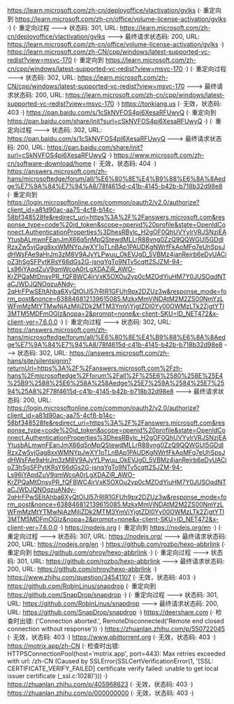 https://learn.microsoft.com/zh-cn/deployoffice/vlactivation/gvlks (· 重定向到 https://learn.microsoft.com/zh-cn/office/volume-license-activation/gvlks ·)
(· 重定向过程 ---> 状态码: 301, URL: https://learn.microsoft.com/zh-cn/deployoffice/vlactivation/gvlks ---> 最终请求状态码: 200, URL: https://learn.microsoft.com/zh-cn/office/volume-license-activation/gvlks ·)
https://learn.microsoft.com/zh-CN/cpp/windows/latest-supported-vc-redist?view=msvc-170 (· 重定向到 https://learn.microsoft.com/zh-cn/cpp/windows/latest-supported-vc-redist?view=msvc-170 ·)
(· 重定向过程 ---> 状态码: 302, URL: https://learn.microsoft.com/zh-CN/cpp/windows/latest-supported-vc-redist?view=msvc-170 ---> 最终请求状态码: 200, URL: https://learn.microsoft.com/zh-cn/cpp/windows/latest-supported-vc-redist?view=msvc-170 ·)
https://tonkiang.us (· 无效，状态码: 403 ·)
https://pan.baidu.com/s/1cSkNVFOS4pi6XesaRFUwyQ (· 重定向到 https://pan.baidu.com/share/init?surl=cSkNVFOS4pi6XesaRFUwyQ ·)
(· 重定向过程 ---> 状态码: 302, URL: https://pan.baidu.com/s/1cSkNVFOS4pi6XesaRFUwyQ ---> 最终请求状态码: 200, URL: https://pan.baidu.com/share/init?surl=cSkNVFOS4pi6XesaRFUwyQ ·)
https://www.microsoft.com/zh-cn/software-download/home (· 无效，状态码: 404 ·)
https://answers.microsoft.com/zh-hans/microsoftedge/forum/all/%E6%80%8E%E4%B9%88%E6%8A%8Aedge%E7%9A%84%E7%94%A8/78f4615d-c41b-4145-b42b-b718b32d98e8 (· 重定向到 https://login.microsoftonline.com/common/oauth2/v2.0/authorize?client_id=a81d90ac-aa75-4cf8-b14c-58bf348528fe&redirect_uri=https%3A%2F%2Fanswers.microsoft.com&response_type=code%20id_token&scope=openid%20profile&state=OpenIdConnect.AuthenticationProperties%3DhesRBylc_H2gOF0QhUVYylrVRJSNzjEAYtusbALmwnFEanJmX66q5nMpQStewdMLLrR88vng0ZzQ9QQWGUl5GDdlRzxZw5vjGag8xxWMNYpJwXY1oTLnBAp1PAUDKgNWrfFkAoMFq7eUhSpsJdHWsFAe9aHrJm3zM8V9AJyYLPwuu_OkEVJgD_5VBMz4janRejrb6eDyUACioZ3hSgSFPytKRsY66dGs2G-jsnqYgTo9NTv5cqtt2SJZM-94-Ls96jYApdZuV9qmWcoA0rLgXDAZiR_AWO-KrZPQaMtDnsyPR_fQFBWC4jrVxK5OXOu2yp0cMZOdYiuHM7Y0JUSOqdNTaCJWDJQNOqzuANdy-2qHrFPwSEItAhba6XyQtOIJl57rRIR1GFUh9px2DZUz3w&response_mode=form_post&nonce=638846812139615085.MzkxMmViNDAtM2M2ZS00NmYzLWFmMzMtYTMwNjAzMjljZDk2MTM3YmViYjgtZDI0Yy00OWMzLTk2ZjgtYTI3MTM5MDFmOGIz&nopa=2&prompt=none&x-client-SKU=ID_NET472&x-client-ver=7.6.0.0 ·)
(· 重定向过程 ---> 状态码: 302, URL: https://answers.microsoft.com/zh-hans/microsoftedge/forum/all/%E6%80%8E%E4%B9%88%E6%8A%8Aedge%E7%9A%84%E7%94%A8/78f4615d-c41b-4145-b42b-b718b32d98e8 ---> 状态码: 302, URL: https://answers.microsoft.com/zh-hans/site/silentsignin?returnUrl=https%3A%2F%2Fanswers.microsoft.com%2Fzh-hans%2Fmicrosoftedge%2Fforum%2Fall%2F%25E6%2580%258E%25E4%25B9%2588%25E6%258A%258Aedge%25E7%259A%2584%25E7%2594%25A8%2F78f4615d-c41b-4145-b42b-b718b32d98e8 ---> 最终请求状态码: 200, URL: https://login.microsoftonline.com/common/oauth2/v2.0/authorize?client_id=a81d90ac-aa75-4cf8-b14c-58bf348528fe&redirect_uri=https%3A%2F%2Fanswers.microsoft.com&response_type=code%20id_token&scope=openid%20profile&state=OpenIdConnect.AuthenticationProperties%3DhesRBylc_H2gOF0QhUVYylrVRJSNzjEAYtusbALmwnFEanJmX66q5nMpQStewdMLLrR88vng0ZzQ9QQWGUl5GDdlRzxZw5vjGag8xxWMNYpJwXY1oTLnBAp1PAUDKgNWrfFkAoMFq7eUhSpsJdHWsFAe9aHrJm3zM8V9AJyYLPwuu_OkEVJgD_5VBMz4janRejrb6eDyUACioZ3hSgSFPytKRsY66dGs2G-jsnqYgTo9NTv5cqtt2SJZM-94-Ls96jYApdZuV9qmWcoA0rLgXDAZiR_AWO-KrZPQaMtDnsyPR_fQFBWC4jrVxK5OXOu2yp0cMZOdYiuHM7Y0JUSOqdNTaCJWDJQNOqzuANdy-2qHrFPwSEItAhba6XyQtOIJl57rRIR1GFUh9px2DZUz3w&response_mode=form_post&nonce=638846812139615085.MzkxMmViNDAtM2M2ZS00NmYzLWFmMzMtYTMwNjAzMjljZDk2MTM3YmViYjgtZDI0Yy00OWMzLTk2ZjgtYTI3MTM5MDFmOGIz&nopa=2&prompt=none&x-client-SKU=ID_NET472&x-client-ver=7.6.0.0 ·)
https://nodejs.org (· 重定向到 https://nodejs.org/en ·)
(· 重定向过程 ---> 状态码: 307, URL: https://nodejs.org/ ---> 最终请求状态码: 200, URL: https://nodejs.org/en ·)
https://github.com/rozbo/hexo-abbrlink (· 重定向到 https://github.com/ohroy/hexo-abbrlink ·)
(· 重定向过程 ---> 状态码: 301, URL: https://github.com/rozbo/hexo-abbrlink ---> 最终请求状态码: 200, URL: https://github.com/ohroy/hexo-abbrlink ·)
https://www.zhihu.com/question/34541107 (· 无效，状态码: 403 ·)
https://github.com/RobinLinus/snapdrop (· 重定向到 https://github.com/SnapDrop/snapdrop ·)
(· 重定向过程 ---> 状态码: 301, URL: https://github.com/RobinLinus/snapdrop ---> 最终请求状态码: 200, URL: https://github.com/SnapDrop/snapdrop ·)
https://deershare.com (· 检查时出错: ('Connection aborted.', RemoteDisconnected('Remote end closed connection without response')) ·)
https://zhuanlan.zhihu.com/p/550722045 (· 无效，状态码: 403 ·)
https://www.qbittorrent.org (· 无效，状态码: 403 ·)
https://motrix.app/zh-CN (· 检查时出错: HTTPSConnectionPool(host='motrix.app', port=443): Max retries exceeded with url: /zh-CN (Caused by SSLError(SSLCertVerificationError(1, '[SSL: CERTIFICATE_VERIFY_FAILED] certificate verify failed: unable to get local issuer certificate (_ssl.c:1028)'))) ·)
https://zhuanlan.zhihu.com/p/405968623 (· 无效，状态码: 403 ·)
https://zhuanlan.zhihu.com/p/000000000 (· 无效，状态码: 403 ·)
